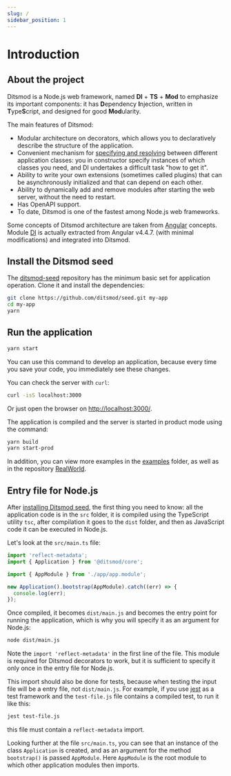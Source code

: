 ```yaml
---
slug: /
sidebar_position: 1
---
```


# Introduction

## About the project

Ditsmod is a Node.js web framework, named **DI** + **TS** + **Mod** to emphasize its important
components: it has **D**ependency **I**njection, written in **T**ype**S**cript, and designed for
good **Mod**ularity.

The main features of Ditsmod:

- Modular architecture on decorators, which allows you to declaratively describe the structure of the application.
- Convenient mechanism for [specifying and resolving][8] between different application classes: you in constructor specify instances of which classes you need, and DI undertakes a difficult task "how to get it".
- Ability to write your own extensions (sometimes called plugins) that can be asynchronously initialized and that can depend on each other.
- Ability to dynamically add and remove modules after starting the web server, without the need to restart.
- Has OpenAPI support.
- To date, Ditsmod is one of the fastest among Node.js web frameworks.

Some concepts of Ditsmod architecture are taken from [Angular][9] concepts. Module [DI][11] is actually extracted from Angular v4.4.7. (with minimal modifications) and integrated into Ditsmod.

## Install the Ditsmod seed

The [ditsmod-seed][2] repository has the minimum basic set for application operation. Clone it and
install the dependencies:

```bash
git clone https://github.com/ditsmod/seed.git my-app
cd my-app
yarn
```

## Run the application

```bash
yarn start
```

You can use this command to develop an application, because every time you save your code, you immediately see these changes.

You can check the server with `curl`:

```bash
curl -isS localhost:3000
```

Or just open the browser on [http://localhost:3000/](http://localhost:3000/).

The application is compiled and the server is started in product mode using the command:

```bash
yarn build
yarn start-prod
```

In addition, you can view more examples in the [examples][4] folder, as well as in the repository [RealWorld][13].

## Entry file for Node.js

After [installing Ditsmod seed][1], the first thing you need to know: all the application code is
in the `src` folder, it is compiled using the TypeScript utility `tsc`, after compilation it goes
to the `dist` folder, and then as JavaScript code it can be executed in Node.js.

Let's look at the `src/main.ts` file:

```ts
import 'reflect-metadata';
import { Application } from '@ditsmod/core';

import { AppModule } from './app/app.module';

new Application().bootstrap(AppModule).catch((err) => {
  console.log(err);
});
```

Once compiled, it becomes `dist/main.js` and becomes the entry point for running the application,
which is why you will specify it as an argument for Node.js:

```bash
node dist/main.js
```

Note the `import 'reflect-metadata'` in the first line of the file. This module is required for
Ditsmod decorators to work, but it is sufficient to specify it only once in the entry file for Node.js.

This import should also be done for tests, because when testing the input file will be a entry file, not `dist/main.js`. For example, if you use [jest][10] as a test framework and the `test-file.js` file contains a compiled test, to run it like this:

```bash
jest test-file.js
```

this file must contain a `reflect-metadata` import.

Looking further at the file `src/main.ts`, you can see that an instance of the class `Application`
is created, and as an argument for the method `bootstrap()` is passed `AppModule`. Here
`AppModule` is the root module to which other application modules then imports.


[1]: #install-the-ditsmod-seed
[2]: https://github.com/ditsmod/seed
[4]: https://github.com/ditsmod/ditsmod/tree/main/examples
[8]: https://en.wikipedia.org/wiki/Dependency_injection
[9]: https://github.com/angular/angular
[10]: https://jestjs.io/en/
[11]: https://github.com/ts-stack/di
[12]: https://en.wikipedia.org/wiki/Singleton_pattern
[13]: https://github.com/ditsmod/realworld
